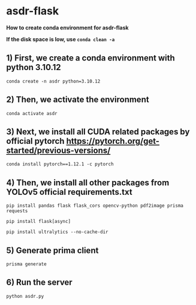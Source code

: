 # asdr-flask

**How to create conda environment for asdr-flask**

**If the disk space is low, use `conda clean -a`**

## 1) First, we create a conda environment with python 3.10.12

`conda create -n asdr python=3.10.12`

## 2) Then, we activate the environment

`conda activate asdr`

## 3) Next, we install all CUDA related packages by official pytorch https://pytorch.org/get-started/previous-versions/

`conda install pytorch==1.12.1 -c pytorch`

## 4) Then, we install all other packages from YOLOv5 official requirements.txt

`pip install pandas flask flask_cors opencv-python pdf2image prisma requests`

`pip install flask[async]`

`pip install ultralytics --no-cache-dir`

## 5) Generate prima client

`prisma generate`

## 6) Run the server

`python asdr.py`
